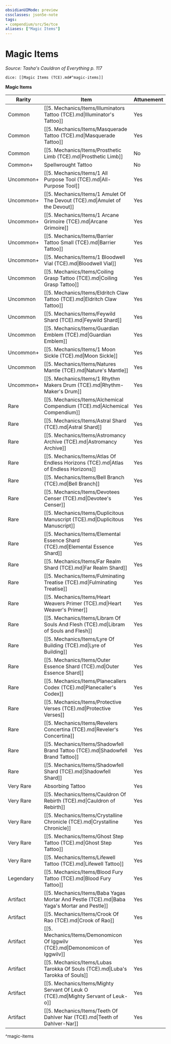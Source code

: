```yaml
---
obsidianUIMode: preview
cssclasses: json5e-note
tags:
- compendium/src/5e/tce
aliases: ["Magic Items"]
---
```

# Magic Items
*Source: Tasha's Cauldron of Everything p. 117* 

`dice: [[Magic Items (TCE).md#^magic-items]]`

**Magic Items**

| Rarity | Item | Attunement |
|--------|------|------------|
| Common | [[5. Mechanics/Items/Illuminators Tattoo (TCE).md\|Illuminator's Tattoo]] | Yes |
| Common | [[5. Mechanics/Items/Masquerade Tattoo (TCE).md\|Masquerade Tattoo]] | Yes |
| Common | [[5. Mechanics/Items/Prosthetic Limb (TCE).md\|Prosthetic Limb]] | No |
| Common+ | Spellwrought Tattoo | No |
| Uncommon+ | [[5. Mechanics/Items/1 All Purpose Tool (TCE).md\|All-Purpose Tool]] | Yes |
| Uncommon+ | [[5. Mechanics/Items/1 Amulet Of The Devout (TCE).md\|Amulet of the Devout]] | Yes |
| Uncommon+ | [[5. Mechanics/Items/1 Arcane Grimoire (TCE).md\|Arcane Grimoire]] | Yes |
| Uncommon+ | [[5. Mechanics/Items/Barrier Tattoo Small (TCE).md\|Barrier Tattoo]] | Yes |
| Uncommon+ | [[5. Mechanics/Items/1 Bloodwell Vial (TCE).md\|Bloodwell Vial]] | Yes |
| Uncommon | [[5. Mechanics/Items/Coiling Grasp Tattoo (TCE).md\|Coiling Grasp Tattoo]] | Yes |
| Uncommon | [[5. Mechanics/Items/Eldritch Claw Tattoo (TCE).md\|Eldritch Claw Tattoo]] | Yes |
| Uncommon | [[5. Mechanics/Items/Feywild Shard (TCE).md\|Feywild Shard]] | Yes |
| Uncommon | [[5. Mechanics/Items/Guardian Emblem (TCE).md\|Guardian Emblem]] | Yes |
| Uncommon+ | [[5. Mechanics/Items/1 Moon Sickle (TCE).md\|Moon Sickle]] | Yes |
| Uncommon | [[5. Mechanics/Items/Natures Mantle (TCE).md\|Nature's Mantle]] | Yes |
| Uncommon+ | [[5. Mechanics/Items/1 Rhythm Makers Drum (TCE).md\|Rhythm-Maker's Drum]] | Yes |
| Rare | [[5. Mechanics/Items/Alchemical Compendium (TCE).md\|Alchemical Compendium]] | Yes |
| Rare | [[5. Mechanics/Items/Astral Shard (TCE).md\|Astral Shard]] | Yes |
| Rare | [[5. Mechanics/Items/Astromancy Archive (TCE).md\|Astromancy Archive]] | Yes |
| Rare | [[5. Mechanics/Items/Atlas Of Endless Horizons (TCE).md\|Atlas of Endless Horizons]] | Yes |
| Rare | [[5. Mechanics/Items/Bell Branch (TCE).md\|Bell Branch]] | Yes |
| Rare | [[5. Mechanics/Items/Devotees Censer (TCE).md\|Devotee's Censer]] | Yes |
| Rare | [[5. Mechanics/Items/Duplicitous Manuscript (TCE).md\|Duplicitous Manuscript]] | Yes |
| Rare | [[5. Mechanics/Items/Elemental Essence Shard (TCE).md\|Elemental Essence Shard]] | Yes |
| Rare | [[5. Mechanics/Items/Far Realm Shard (TCE).md\|Far Realm Shard]] | Yes |
| Rare | [[5. Mechanics/Items/Fulminating Treatise (TCE).md\|Fulminating Treatise]] | Yes |
| Rare | [[5. Mechanics/Items/Heart Weavers Primer (TCE).md\|Heart Weaver's Primer]] | Yes |
| Rare | [[5. Mechanics/Items/Libram Of Souls And Flesh (TCE).md\|Libram of Souls and Flesh]] | Yes |
| Rare | [[5. Mechanics/Items/Lyre Of Building (TCE).md\|Lyre of Building]] | Yes |
| Rare | [[5. Mechanics/Items/Outer Essence Shard (TCE).md\|Outer Essence Shard]] | Yes |
| Rare | [[5. Mechanics/Items/Planecallers Codex (TCE).md\|Planecaller's Codex]] | Yes |
| Rare | [[5. Mechanics/Items/Protective Verses (TCE).md\|Protective Verses]] | Yes |
| Rare | [[5. Mechanics/Items/Revelers Concertina (TCE).md\|Reveler's Concertina]] | Yes |
| Rare | [[5. Mechanics/Items/Shadowfell Brand Tattoo (TCE).md\|Shadowfell Brand Tattoo]] | Yes |
| Rare | [[5. Mechanics/Items/Shadowfell Shard (TCE).md\|Shadowfell Shard]] | Yes |
| Very Rare | Absorbing Tattoo | Yes |
| Very Rare | [[5. Mechanics/Items/Cauldron Of Rebirth (TCE).md\|Cauldron of Rebirth]] | Yes |
| Very Rare | [[5. Mechanics/Items/Crystalline Chronicle (TCE).md\|Crystalline Chronicle]] | Yes |
| Very Rare | [[5. Mechanics/Items/Ghost Step Tattoo (TCE).md\|Ghost Step Tattoo]] | Yes |
| Very Rare | [[5. Mechanics/Items/Lifewell Tattoo (TCE).md\|Lifewell Tattoo]] | Yes |
| Legendary | [[5. Mechanics/Items/Blood Fury Tattoo (TCE).md\|Blood Fury Tattoo]] | Yes |
| Artifact | [[5. Mechanics/Items/Baba Yagas Mortar And Pestle (TCE).md\|Baba Yaga's Mortar and Pestle]] | Yes |
| Artifact | [[5. Mechanics/Items/Crook Of Rao (TCE).md\|Crook of Rao]] | Yes |
| Artifact | [[5. Mechanics/Items/Demonomicon Of Iggwilv (TCE).md\|Demonomicon of Iggwilv]] | Yes |
| Artifact | [[5. Mechanics/Items/Lubas Tarokka Of Souls (TCE).md\|Luba's Tarokka of Souls]] | Yes |
| Artifact | [[5. Mechanics/Items/Mighty Servant Of Leuk O (TCE).md\|Mighty Servant of Leuk-o]] | Yes |
| Artifact | [[5. Mechanics/Items/Teeth Of Dahlver Nar (TCE).md\|Teeth of Dahlver-Nar]] | Yes |
^magic-items